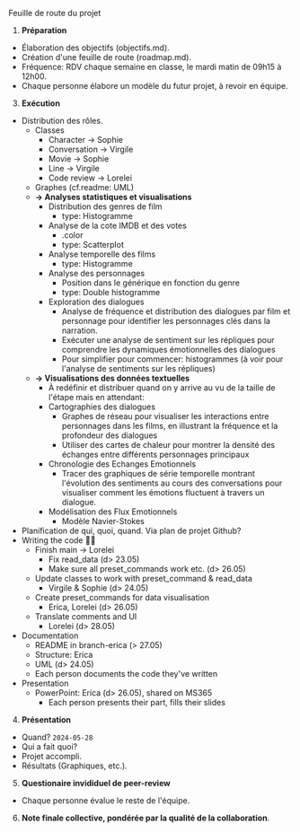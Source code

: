 Feuille de route du projet

1. **Préparation**

  * Élaboration des objectifs (objectifs.md).
  * Création d'une feuille de route (roadmap.md).
  * Fréquence: RDV chaque semaine en classe, le mardi matin de 09h15 à 12h00.
  * Chaque personne élabore un modèle du futur projet, à revoir en équipe.
 
3. **Exécution**
  * Distribution des rôles.
    * Classes
      * Character -> Sophie
      * Conversation -> Virgile
      * Movie -> Sophie
      * Line -> Virgile
      * Code review -> Lorelei
    * Graphes (cf.readme: UML)
    * **-> Analyses statistiques et visualisations**
      * Distribution des genres de film 
        * type: Histogramme
      * Analyse de la cote IMDB et des votes 
        * .color
        * type: Scatterplot
      * Analyse temporelle des films
        * type: Histogramme
      * Analyse des personnages
        * Position dans le générique en fonction du genre
        * type: Double histogramme
      * Exploration des dialogues
        * Analyse de fréquence et distribution des dialogues par film et personnage pour identifier les personnages clés dans la narration.
        * Exécuter une analyse de sentiment sur les répliques pour comprendre les dynamiques émotionnelles des dialogues 
        * Pour simplifier pour commencer: histogrammes (à voir pour l'analyse de sentiments sur les répliques)
     * **-> Visualisations des données textuelles**
       * À redéfinir et distribuer quand on y arrive au vu de la taille de l'étape mais en attendant:
       * Cartographies des dialogues
         * Graphes de réseau pour visualiser les interactions entre personnages dans les films, en illustrant la fréquence et la profondeur des dialogues 
         * Utiliser des cartes de chaleur pour montrer la densité des échanges entre différents personnages principaux
       * Chronologie des Echanges Emotionnels
         * Tracer des graphiques de série temporelle montrant l'évolution des sentiments au cours des conversations pour visualiser comment les émotions fluctuent à travers un dialogue.
       * Modélisation des Flux Emotionnels 
         * Modèle Navier-Stokes
  * Planification de qui, quoi, quand. Via plan de projet Github?
  * Writing the code 🧑‍💻
    * Finish main -> Lorelei
      * Fix read_data (d> 23.05)
      * Make sure all preset_commands work etc. (d> 26.05)
    * Update classes to work with preset_command & read_data
      * Virgile & Sophie (d> 24.05)
    * Create preset_commands for data visualisation
      * Erica, Lorelei (d> 26.05)
    * Translate comments and UI
      * Lorelei (d> 28.05)
  * Documentation
    * README in branch-erica (> 27.05)
    * Structure: Erica
    * UML (d> 24.05)
    * Each person documents the code they've written 
  * Presentation
    * PowerPoint: Erica (d> 26.05), shared on MS365
      * Each person presents their part, fills their slides

4. **Présentation**
  * Quand? `2024-05-28`
  * Qui a fait quoi?
  * Projet accompli.
  * Résultats (Graphiques, etc.).

5. **Questionaire invididuel de peer-review**
  * Chaque personne évalue le reste de l'équipe.
 
6. **Note finale collective, pondérée par la qualité de la collaboration**.
